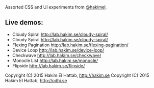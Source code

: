 Assorted CSS and UI experiments from [@hakimel](http://twitter.com/hakimel).

Live demos:
-
- Cloudy Spiral http://lab.hakim.se/cloudy-spiral/
- Cloudy Spiral http://lab.hakim.se/cloudy-spiral/
- Flexing Pagination http://lab.hakim.se/flexing-pagination/
- Device Loop http://lab.hakim.se/device-loop/
- Checkwave http://lab.hakim.se/checkwave/
- Monocle List http://lab.hakim.se/monocle/
- Flipside http://lab.hakim.se/flipside/

Copyright (C) 2015 Hakim El Hattab, http://hakim.se
Copyright (C) 2015 Hakim El Hattab, http://odhi.se
